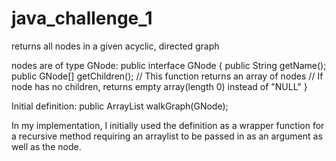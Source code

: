 # java_challenge_1
returns all nodes in a given acyclic, directed graph

nodes are of type GNode:
  public interface GNode {
    public String getName();
    public GNode[] getChildren();
    // This function returns an array of nodes
    // If node has no children, returns empty array(length 0) instead of "NULL" 
  }

Initial definition:
  public ArrayList walkGraph(GNode);
  
In my implementation, I initially used the definition as a wrapper function for a recursive method requiring an arraylist to be passed
in as an argument as well as the node.
